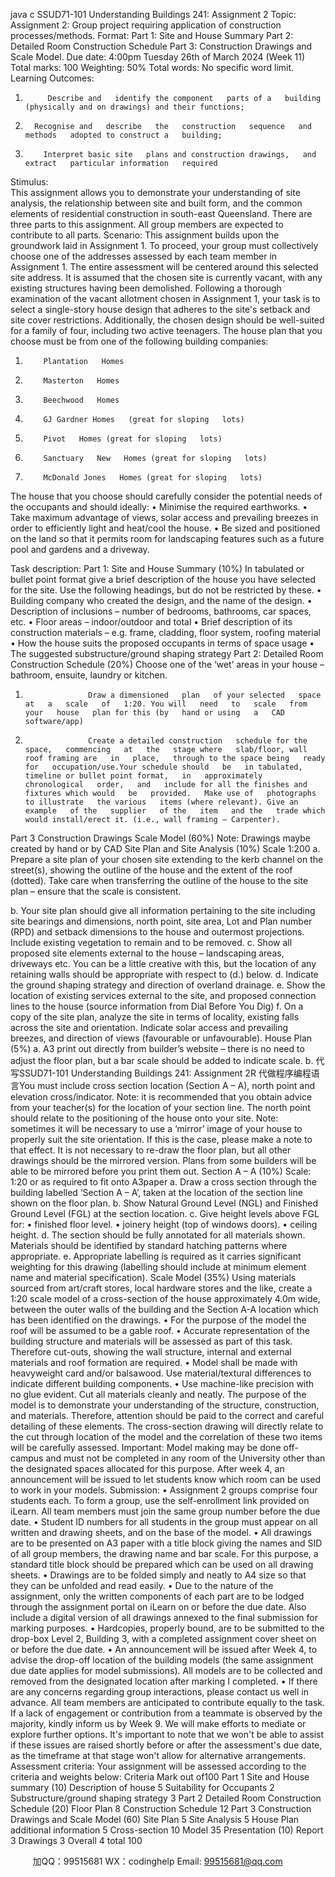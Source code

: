 java c
SSUD71-101
Understanding   Buildings 241: Assignment 2
Topic:   Assignment 2: Group   project   requiring   application   of construction processes/methods.
Format:
Part   1: Site and   House Summary
Part 2:   Detailed   Room Construction Schedule
Part 3: Construction   Drawings and   Scale   Model.
Due date:   4:00pm Tuesday 26th of March 2024 (Week 11)
Total marks:   100
Weighting:   50%
Total words:   No   specific word   limit.
Learning Outcomes:
1.          Describe and   identify the component   parts of a   building   (physically and on drawings) and their functions;
2.       Recognise and   describe   the   construction   sequence   and   methods   adopted to construct a   building;
3.         Interpret basic site   plans and construction drawings,   and   extract   particular information   required
Stimulus:   
This assignment allows you to demonstrate your understanding of site   analysis,   the   relationship   between   site   and   built form, and the common elements of residential construction   in   south-east   Queensland.
There are three   parts to this assignment. All group members   are   expected to   contribute   to   all   parts.
Scenario:
This assignment builds   upon the groundwork   laid   in Assignment   1. To   proceed, your group   must collectively choose one of the addresses assessed by each   team   member   in Assignment   1.   The   entire   assessment will be centered around this selected site address.   It   is assumed   that the   chosen   site   is   currently   vacant,   with   any   existing structures   having been demolished.
Following a thorough examination of the vacant allotment chosen   in Assignment   1, your task   is to   select   a   single-story   house design that adheres to the site's setback and   site   cover   restrictions. Additionally,   the   chosen design should be well-suited for a family of four, including   two   active   teenagers.
The   house   plan that you choose must   be from one of the following   building companies:
1.         Plantation   Homes
2.         Masterton   Homes
3.         Beechwood   Homes
4.         GJ Gardner Homes   (great for sloping   lots)
5.         Pivot   Homes (great for sloping   lots)
6.         Sanctuary   New   Homes (great for sloping   lots)
7.         McDonald Jones   Homes (great for sloping   lots)
The   house that you choose should carefully consider the   potential needs   of the   occupants   and   should   ideally:
•             Minimise the required   earthworks.
•          Take   maximum   advantage   of views, solar   access   and   prevailing   breezes   in   order   to   efficiently   light   and   heat/cool the   house.
•             Be sized and positioned on the   land   so that   it   permits   room   for   landscaping   features   such   as   a future   pool and gardens and   a   driveway.


Task   description:
Part   1: Site and   House   Summary   (10%)
In tabulated or bullet point format give a   brief description   of the   house   you   have   selected for   the   site.   Use   the   following   headings, but do   not be   restricted   by these.
•                      Building   company who   created   the   design,   and   the   name   of the   design.
•                      Description   of   inclusions –   number   of   bedrooms,   bathrooms,   car   spaces,   etc.
•                        Floor areas – indoor/outdoor and total
•                         Brief   description of its   construction   materials –   e.g.    frame,   cladding, floor   system,   roofing   material
•                      How   the   house   suits   the   proposed   occupants   in   terms   of space   usage
•                      The   suggested   substructure/ground   shaping   strategy
Part 2:   Detailed   Room   Construction   Schedule   (20%)
Choose one of the ‘wet’ areas   in your house – bathroom,   ensuite,   laundry   or   kitchen.
1.                   Draw a dimensioned   plan   of your selected   space   at   a   scale   of   1:20. You will   need   to   scale   from   your   house   plan for this (by   hand or using   a   CAD   software/app)
2.                   Create a detailed construction   schedule for the   space,   commencing   at   the   stage where   slab/floor, wall    roof framing are   in   place,   through to the space being   ready for   occupation/use.Your schedule should   be   in tabulated, timeline or bullet point format,   in   approximately   chronological   order,   and   include for all the finishes and fixtures which would   be   provided.   Make use of   photographs to illustrate   the various   items (where relevant). Give an example   of the   supplier   of the   item   and the   trade which would install/erect it. (i.e., wall framing – Carpenter).
Part 3   Construction   Drawings    Scale   Model   (60%)
Note:   Drawings   maybe   created   by   hand   or   by   CAD
Site   Plan and Site   Analysis   (10%)
Scale   1:200
a.          Prepare a site   plan of your chosen   site   extending to   the   kerb      channel   on   the   street(s),   showing   the outline of the house and the extent of the roof   (dotted).   Take   care when   transferring   the   outline   of the   house to the site   plan – ensure that the scale   is consistent.


b.          Your site   plan should give all information   pertaining to the   site   including   site   bearings   and   dimensions, north   point, site area,   Lot and   Plan   number (RPD) and setback   dimensions to   the   house   and   outermost   projections.   Include existing vegetation to remain and to   be   removed.
c.          Show all   proposed site   elements   external to   the   house –   landscaping   areas,   driveways   etc. You   can   be   a   little creative with   this, but the   location of any retaining walls   should   be   appropriate   with   respect   to   (d.) below.
d.          Indicate the ground shaping strategy and   direction   of overland   drainage.
e.          Show the   location of existing services external to the   site,   and   proposed   connection   lines   to   the   house   (source   information from   Dial   Before You   Dig)
f.             On a copy of the site   plan, analyze   the   site   in   terms   of   locality,   existing falls   across   the   site   and   orientation.   Indicate solar access and   prevailing breezes, and direction   of views   (favourable or unfavourable).
House   Plan   (5%)
a.          A3   print out directly from   builder’s website – there   is   no   need to adjust the floor   plan,   but   a   bar   scale   should   be added to   indicate scale.
b.          代 写SSUD71-101 Understanding Buildings 241: Assignment 2R
代做程序编程语言You   must include cross section   location (Section A – A), north   point   and   elevation   cross/indicator.   Note:   it is recommended that you obtain advice from   your   teacher(s)   for the   location   of your section   line.   The      north   point should relate to the   positioning of the house   onto your   site.
Note: sometimes   it will   be necessary to use a ‘mirror’   image   of your   house to   properly   suit the   site   orientation.   If this   is the case,   please   make a   note to that effect.   It is   not   necessary   to   re-draw   the   floor   plan,   but all other drawings should   be the mirrored version.   Plans from   some   builders will   be   able   to   be   mirrored before you   print them out.
Section A – A   (10%)
Scale:    1:20 or   as   required   to   fit   onto   A3paper
a.                         Draw a cross section through the   building   labelled ‘Section A – A’, taken   at the   location   of the section   line shown on the floor   plan.
b.                      Show   Natural Ground   Level   (NGL) and   Finished   Ground   Level   (FGL)   at   the   section   location.
c.                         Give   height levels   above   FGL   for:
•                        finished   floor   level.
•                      joinery   height   (top   of   windows      doors).
•                        ceiling   height.
d.                      The section should   be fully annotated for   all   materials   shown.   Materials   should   be   identified   by   standard hatching patterns where appropriate.
e.                      Appropriate labelling   is   required as   it   carries   significant weighting for this   drawing   (labelling   should   include at minimum element name   and   material specification).
Scale   Model   (35%)
Using   materials sourced from art/craft stores, local hardware   stores   and   the   like,   create   a   1:20   scale   model   of a cross-section of the house approximately 4.0m wide, between   the   outer walls   of the   building   and the Section A-A location which has   been identified   on the   drawings.
•                      For   the   purpose   of the   model   the   roof will   be assumed   to   be   a   gable   roof.
•                      Accurate representation   of the   building structure   and   materials will   be   assessed   as   part   of this task. Therefore cut-outs, showing the wall structure, internal and external   materials   and   roof formation   are   required.
•                      Model   shall   be   made with   heavyweight   card   and/or   balsawood.   Use   material/textural   differences   to   indicate different building components.
•                      Use   machine-like   precision with   no   glue   evident.   Cut   all   materials   cleanly   and   neatly.
The   purpose of the model is to demonstrate your   understanding of the   structure,   construction,   and materials. Therefore, attention should be   paid to the correct   and   careful   detailing   of these elements.
The cross-section drawing will directly relate to the cut   through   location   of the   model   and the   correlation   of   these two items will   be carefully   assessed.
Important:
Model   making   may   be done off-campus and   must   not be completed   in   any   room of the   University   other   than the designated spaces allocated for this   purpose. After week 4, an announcement will   be   issued to   let   students   know which room can   be used to work   in your   models.
Submission:
•                      Assignment 2 groups   comprise four students   each.   To form   a   group,   use   the   self-enrollment   link   provided on   iLearn. All team members must join the same group   number   before the   due   date.
•                      Student   ID   numbers for   all students   in   the   group   must   appear   on   all written   and   drawing   sheets,   and   on the   base of the   model.
•                      All drawings are   to   be   presented   on   A3   paper with   a   title   block   giving   the   names   and   SID   of all   group   members, the drawing   name and   bar scale.   For this   purpose, a standard title   block should   be prepared which can   be used on   all   drawing sheets.
•                      Drawings   are   to   be   folded   simply   and   neatly   to A4   size   so   that   they   can   be   unfolded   and   read   easily.
•                      Due   to   the   nature   of   the   assignment,   only the   written   components   of   each   part   are   to   be   lodged
through the assignment portal on iLearn on   or   before   the   due   date. Also   include   a   digital   version   of   all drawings annexed to the final submission for marking   purposes.
•                      Hardcopies,   properly   bound,   are   to   be   submitted   to   the   drop-box   Level   2,   Building   3,   with   a   completed assignment cover sheet on or before   the   due   date.
•                      An announcement will   be   issued after Week   4, to   advise   the   drop-off   location   of the   building   models   (the same assignment due date applies for model   submissions).    All   models   are to   be   collected   and   removed from the designated   location after marking   I completed.
•                         If there are any concerns regarding group   interactions,   please contact   us well   in   advance. All   team   members are anticipated to contribute equally to the task.   If a   lack   of engagement   or   contribution from a teammate   is observed   by the majority, kindly   inform   us   by Week   9.   We   will   make   efforts   to mediate or explore further options.   It's   important to   note that we won't be able   to   assist   if these   issues are raised shortly   before or after the assessment's   due   date,   as the   timeframe   at   that   stage   won't allow for alternative arrangements.
Assessment criteria:
Your assignment will be assessed according to the criteria   and weights   below:
Criteria
Mark   out   of100
Part   1   Site and   House summary
(10)
Description   of   house
5
Suitability   for   Occupants
2
Substructure/ground   shaping   strategy
3
Part 2   Detailed   Room   Construction   Schedule
(20)
Floor   Plan
8
Construction   Schedule
12
Part 3   Construction   Drawings and   Scale   Model
(60)
Site   Plan
5
Site   Analysis
5
House   Plan   additional   information
5
Cross-section
10
Model
35
Presentation
(10)
Report
3
Drawings
3
Overall
4
total
100
   

         
加QQ：99515681  WX：codinghelp  Email: 99515681@qq.com
